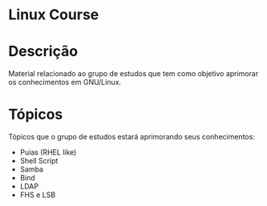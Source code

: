 # Linux Course

# Descrição

Material relacionado ao grupo de estudos que tem como objetivo aprimorar os conhecimentos em GNU/Linux.

# Tópicos

Tópicos que o grupo de estudos estará aprimorando seus conhecimentos:

* Puias (RHEL like)
* Shell Script
* Samba
* Bind
* LDAP
* FHS e LSB
